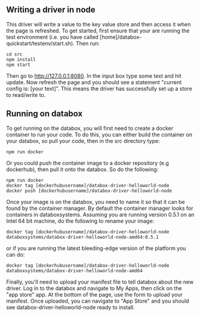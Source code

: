 ## Writing a driver in node

This driver will write a value to the key value store and then access it when the page is refreshed.  To get started, first ensure that your are running the test environment (i.e. you have called [home]/databox-quickstart/testenv/start.sh). Then run:

```
cd src
npm install
npm start
```

Then go to http://127.0.0.1:8080.  In the input box type some text and hit update.  Now refresh the page and you should see a statement "current config is: [your text]".  This means the driver has successfully set up a store to read/write to.    

## Running on databox

To get running on the databox, you will first need to create a docker container to run your code.  To do this, you can either build the container on your databox, so pull your code, then in the src directory type:

```
npm run docker
```

Or you could push the container image to a docker repository (e.g dockerhub), then pull it onto the databox.  So do the following:

```
npm run docker
docker tag [dockerhubusername]/databox-driver-helloworld-node
docker push [dockerhubusername]/databox-driver-helloworld-node
```

Once your image is on the databox, you need to name it so that it can be found by the container manager.  By default the container manager looks for containers in databoxsystems.  Assuming you are running version 0.5.1 on an Intel 64 bit machine, do the following to rename your image:

```
docker tag [dockerhubusername]/databox-driver-helloworld-node databoxsystems/databox-driver-helloworld-node-amd64:0.5.1
```

or if you are running the latest bleeding-edge version of the platform you can do:

```
docker tag [dockerhubusername]/databox-driver-helloworld-node databoxsystems/databox-driver-helloworld-node-amd64
```

Finally, you'll need to upload your manifest file to tell databox about the new driver.  Log in to the databox and navigate to My Apps, then click on the "app store" app.  At the bottom of the page, use the form to upload your manifest.  Once uploaded, you can navigate to "App Store" and you should see databox-driver-helloworld-node ready to install. 